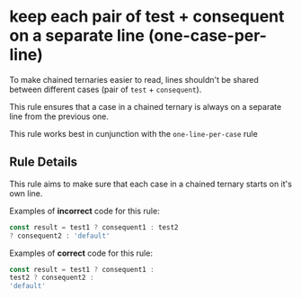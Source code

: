 # keep each pair of test + consequent on a separate line (one-case-per-line)

To make chained ternaries easier to read, lines shouldn't be shared between different cases (pair of `test` + `consequent`).

This rule ensures that a case in a chained ternary is always on a separate line from the previous one.

This rule works best in cunjunction with the `one-line-per-case` rule

## Rule Details

This rule aims to make sure that each case in a chained ternary starts on it's own line.

Examples of **incorrect** code for this rule:

```js
const result = test1 ? consequent1 : test2
? consequent2 : 'default'
```

Examples of **correct** code for this rule:

```js
const result = test1 ? consequent1 : 
test2 ? consequent2 : 
'default'
```
